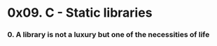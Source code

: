 # 0x09. C - Static libraries

### 0. A library is not a luxury but one of the necessities of life


